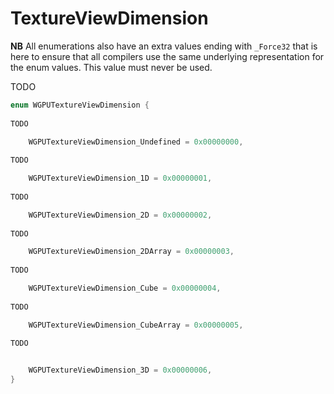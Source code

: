 

# TextureViewDimension

**NB** All enumerations also have an extra values ending with `_Force32` that is here to ensure that all compilers use the same underlying representation for the enum values. This value must never be used.


TODO

```C
enum WGPUTextureViewDimension {
        
TODO

    WGPUTextureViewDimension_Undefined = 0x00000000,
        
TODO

    WGPUTextureViewDimension_1D = 0x00000001,
        
TODO

    WGPUTextureViewDimension_2D = 0x00000002,
        
TODO

    WGPUTextureViewDimension_2DArray = 0x00000003,
        
TODO

    WGPUTextureViewDimension_Cube = 0x00000004,
        
TODO

    WGPUTextureViewDimension_CubeArray = 0x00000005,
        
TODO


    WGPUTextureViewDimension_3D = 0x00000006,
}
```
